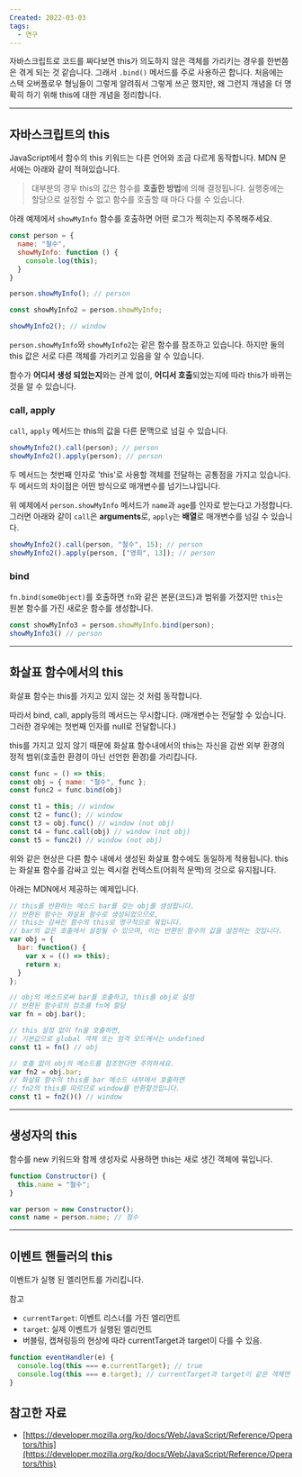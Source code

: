 ```yaml
---
Created: 2022-03-03
tags:
  - 연구
---
```

자바스크립트로 코드를 짜다보면 this가 의도하지 않은 객체를 가리키는 경우를 한번쯤은 겪게 되는 것 같습니다. 그래서 `.bind()` 메서드를 주로 사용하곤 합니다. 처음에는 스택 오버플로우 형님들이 그렇게 알려줘서 그렇게 쓰곤 했지만, 왜 그런지 개념을 더 명확히 하기 위해 this에 대한 개념을 정리합니다.

---

## 자바스크립트의 this

JavaScript에서 함수의 this 키워드는 다른 언어와 조금 다르게 동작합니다. MDN 문서에는 아래와 같이 적혀있습니다.

> 대부분의 경우 this의 값은 함수를 **호출한 방법**에 의해 결정됩니다. 실행중에는 할당으로 설정할 수 없고 함수를 호출할 때 마다 다를 수 있습니다.

아래 예제에서 `showMyInfo` 함수를 호출하면 어떤 로그가 찍히는지 주목해주세요.

```js
const person = {
  name: "철수",
  showMyInfo: function () {
    console.log(this);
  }
}

person.showMyInfo(); // person

const showMyInfo2 = person.showMyInfo;

showMyInfo2(); // window
```

`person.showMyInfo`와 `showMyInfo2`는 같은 함수를 참조하고 있습니다. 하지만 둘의 this 값은 서로 다른 객체를 가리키고 있음을 알 수 있습니다.

함수가 **어디서 생성 되었는지**와는 관계 없이, **어디서 호출**되었는지에 따라 this가 바뀌는 것을 알 수 있습니다.

### call, apply

`call`, `apply` 메서드는 this의 값을 다른 문맥으로 넘길 수 있습니다.

```js
showMyInfo2().call(person); // person
showMyInfo2().apply(person); // person
```

두 메서드는 첫번째 인자로 'this'로 사용할 객체를 전달하는 공통점을 가지고 있습니다.  
두 메서드의 차이점은 어떤 방식으로 매개변수를 넘기느냐입니다.

위 예제에서 `person.showMyInfo` 메서드가 `name`과 `age`를 인자로 받는다고 가정합니다. 그러면 아래와 같이 `call`은 **arguments**로, `apply`는 **배열**로 매개변수를 넘길 수 있습니다.

```js
showMyInfo2().call(person, "철수", 15); // person
showMyInfo2().apply(person, ["영희", 13]); // person
```

### bind

`fn.bind(someObject)`를 호출하면 `fn`와 같은 본문(코드)과 범위를 가졌지만 `this`는 원본 함수를 가진 새로운 함수를 생성합니다.

```js
const showMyInfo3 = person.showMyInfo.bind(person);
showMyInfo3() // person
```

---

## 화살표 함수에서의 this

화살표 함수는 this를 가지고 있지 않는 것 처럼 동작합니다.

따라서 bind, call, apply등의 메서드는 무시합니다. (매개변수는 전달할 수 있습니다. 그러한 경우에는 첫번째 인자를 null로 전달합니다.)

this를 가지고 있지 않기 때문에 화살표 함수내에서의 this는 자신을 감싼 외부 환경의 정적 범위(호출한 환경이 아닌 선언한 환경)를 가리킵니다.

```js
const func = () => this;
const obj = { name: "철수", func };
const func2 = func.bind(obj)

const t1 = this; // window
const t2 = func(); // window
const t3 = obj.func() // window (not obj)
const t4 = func.call(obj) // window (not obj)
const t5 = func2() // window (not obj)
```

위와 같은 현상은 다른 함수 내에서 생성된 화살표 함수에도 동일하게 적용됩니다. this는 화살표 함수를 감싸고 있는 렉시컬 컨텍스트(어휘적 문맥)의 것으로 유지됩니다.

아래는 MDN에서 제공하는 예제입니다.

```js
// this를 반환하는 메소드 bar를 갖는 obj를 생성합니다.
// 반환된 함수는 화살표 함수로 생성되었으므로,
// this는 감싸진 함수의 this로 영구적으로 묶입니다.
// bar의 값은 호출에서 설정될 수 있으며, 이는 반환된 함수의 값을 설정하는 것입니다.
var obj = {
  bar: function() {
    var x = (() => this);
    return x;
  }
};

// obj의 메소드로써 bar를 호출하고, this를 obj로 설정
// 반환된 함수로의 참조를 fn에 할당
var fn = obj.bar();

// this 설정 없이 fn을 호출하면,
// 기본값으로 global 객체 또는 엄격 모드에서는 undefined
const t1 = fn() // obj

// 호출 없이 obj의 메소드를 참조한다면 주의하세요.
var fn2 = obj.bar;
// 화살표 함수의 this를 bar 메소드 내부에서 호출하면
// fn2의 this를 따르므로 window를 반환할것입니다.
const t1 = fn2()() // window
```

---

## 생성자의 this

함수를 new 키워드와 함께 생성자로 사용하면 this는 새로 생긴 객체에 묶입니다.

```js
function Constructor() {
  this.name = "철수";
}

var person = new Constructor();
const name = person.name; // 철수
```

---

## 이벤트 핸들러의 this

이벤트가 실행 된 엘리먼트를 가리킵니다.

참고

-   `currentTarget`: 이벤트 리스너를 가진 엘리먼트
-   `target`: 실제 이벤트가 실행된 엘리먼트
-   버블링, 캡쳐링등의 현상에 따라 currentTarget과 target이 다를 수 있음.

```js
function eventHandler(e) {
  console.log(this === e.currentTarget); // true
  console.log(this === e.target); // currentTarget과 target이 같은 객체면 true
}
```

## 참고한 자료

-   [https://developer.mozilla.org/ko/docs/Web/JavaScript/Reference/Operators/this](https://developer.mozilla.org/ko/docs/Web/JavaScript/Reference/Operators/this)

